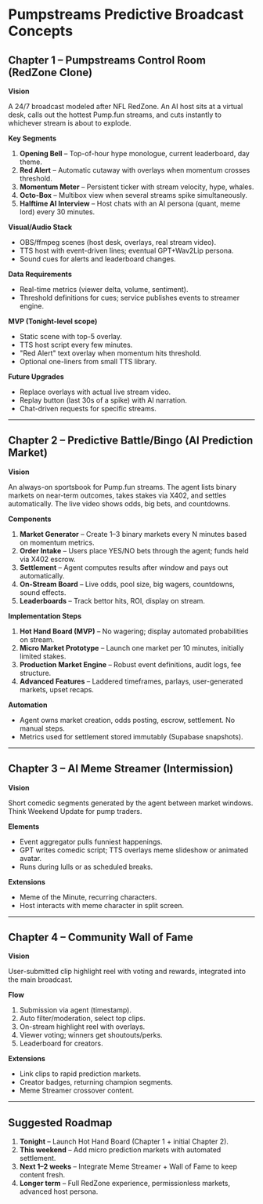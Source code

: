 # Pumpstreams Predictive Broadcast Concepts

## Chapter 1 – Pumpstreams Control Room (RedZone Clone)

**Vision**

A 24/7 broadcast modeled after NFL RedZone. An AI host sits at a virtual desk, calls out the hottest Pump.fun streams, and cuts instantly to whichever stream is about to explode.

**Key Segments**

1. **Opening Bell** – Top-of-hour hype monologue, current leaderboard, day theme.
2. **Red Alert** – Automatic cutaway with overlays when momentum crosses threshold.
3. **Momentum Meter** – Persistent ticker with stream velocity, hype, whales.
4. **Octo-Box** – Multibox view when several streams spike simultaneously.
5. **Halftime AI Interview** – Host chats with an AI persona (quant, meme lord) every 30 minutes.

**Visual/Audio Stack**

- OBS/ffmpeg scenes (host desk, overlays, real stream video).
- TTS host with event-driven lines; eventual GPT+Wav2Lip persona.
- Sound cues for alerts and leaderboard changes.

**Data Requirements**

- Real-time metrics (viewer delta, volume, sentiment).
- Threshold definitions for cues; service publishes events to streamer engine.

**MVP (Tonight-level scope)**

- Static scene with top-5 overlay.
- TTS host script every few minutes.
- "Red Alert" text overlay when momentum hits threshold.
- Optional one-liners from small TTS library.

**Future Upgrades**

- Replace overlays with actual live stream video.
- Replay button (last 30s of a spike) with AI narration.
- Chat-driven requests for specific streams.

---

## Chapter 2 – Predictive Battle/Bingo (AI Prediction Market)

**Vision**

An always-on sportsbook for Pump.fun streams. The agent lists binary markets on near-term outcomes, takes stakes via X402, and settles automatically. The live video shows odds, big bets, and countdowns.

**Components**

1. **Market Generator** – Create 1–3 binary markets every N minutes based on momentum metrics.
2. **Order Intake** – Users place YES/NO bets through the agent; funds held via X402 escrow.
3. **Settlement** – Agent computes results after window and pays out automatically.
4. **On-Stream Board** – Live odds, pool size, big wagers, countdowns, sound effects.
5. **Leaderboards** – Track bettor hits, ROI, display on stream.

**Implementation Steps**

1. **Hot Hand Board (MVP)** – No wagering; display automated probabilities on stream.
2. **Micro Market Prototype** – Launch one market per 10 minutes, initially limited stakes.
3. **Production Market Engine** – Robust event definitions, audit logs, fee structure.
4. **Advanced Features** – Laddered timeframes, parlays, user-generated markets, upset recaps.

**Automation**

- Agent owns market creation, odds posting, escrow, settlement. No manual steps.
- Metrics used for settlement stored immutably (Supabase snapshots).

---

## Chapter 3 – AI Meme Streamer (Intermission)

**Vision**

Short comedic segments generated by the agent between market windows. Think Weekend Update for pump traders.

**Elements**

- Event aggregator pulls funniest happenings.
- GPT writes comedic script; TTS overlays meme slideshow or animated avatar.
- Runs during lulls or as scheduled breaks.

**Extensions**

- Meme of the Minute, recurring characters.
- Host interacts with meme character in split screen.

---

## Chapter 4 – Community Wall of Fame

**Vision**

User-submitted clip highlight reel with voting and rewards, integrated into the main broadcast.

**Flow**

1. Submission via agent (timestamp).
2. Auto filter/moderation, select top clips.
3. On-stream highlight reel with overlays.
4. Viewer voting; winners get shoutouts/perks.
5. Leaderboard for creators.

**Extensions**

- Link clips to rapid prediction markets.
- Creator badges, returning champion segments.
- Meme Streamer crossover content.

---

## Suggested Roadmap

1. **Tonight** – Launch Hot Hand Board (Chapter 1 + initial Chapter 2).
2. **This weekend** – Add micro prediction markets with automated settlement.
3. **Next 1–2 weeks** – Integrate Meme Streamer + Wall of Fame to keep content fresh.
4. **Longer term** – Full RedZone experience, permissionless markets, advanced host persona.

